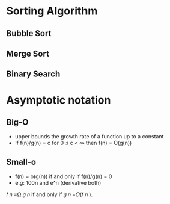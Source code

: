 # Sorting Algorithm

## Bubble Sort

## Merge Sort

## Binary Search

# Asymptotic notation

## Big-O
- upper bounds the growth rate of a function up to a constant
- If f(n)/g(n) = c for 0 ≤ c < ∞ then f(n) = O(g(n))

## Small-o
- f(n) = o(g(n)) if and only if f(n)/g(n) = 0
- e.g: 100n and e^n (derivative both)

𝑓 𝑛 =Ω 𝑔 𝑛 if and only if 𝑔 𝑛 =𝑂(𝑓 𝑛 ).